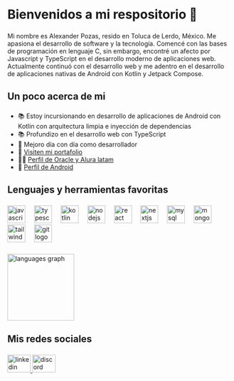 <h1 align="left">Bienvenidos a mi respositorio 🙌</h1>

###

<p align="left">Mi nombre es Alexander Pozas, resido en Toluca de Lerdo, México. Me apasiona el desarrollo de software y la tecnología. Comencé con las bases de programación en lenguaje C, sin embargo, encontré un afecto por Javascript y TypeScript en el desarrollo moderno de aplicaciones web. Actualmente continuó con el desarrollo web y me adentro en el desarrollo de aplicaciones nativas de Android con Kotlin y Jetpack Compose.</p>

###

<h2 align="left">Un poco acerca de mi</h2>

###

<ul>
  <li>📚 Estoy incursionando en desarrollo de aplicaciones de Android con Kotlin con arquitectura limpia e inyección de dependencias</li>
  <li>📚 Profundizo en el desarrollo web con TypeScript</li>
  <li>🎯 Mejoro día con día como desarrollador</li>
  <li>💼 <a target="_blank" href="https://nextjs-portfolio-alexander-pozas-projects.vercel.app/">Visiten mi portafolio</a></li>
  <li>👨‍💻 <a target="_blank" href="https://app.aluracursos.com/user/a-posas">Perfil de Oracle y Alura latam</a></li>
  <li>🙌 <a target="_blank" href="https://g.dev/alexander-posas">Perfil de Android</a></li>
</ul>

###

<h2 align="left">Lenguajes y herramientas favoritas</h2>

###

<div align="left">
  <img src="https://cdn.jsdelivr.net/gh/devicons/devicon/icons/javascript/javascript-original.svg" height="40" alt="javascript logo"  />
  <img width="12" />
  <img src="https://cdn.jsdelivr.net/gh/devicons/devicon/icons/typescript/typescript-original.svg" height="40" alt="typescript logo"  />
  <img width="12" />
  <img src="https://cdn.jsdelivr.net/gh/devicons/devicon/icons/kotlin/kotlin-original.svg" height="40" alt="kotlin logo"  />
  <img width="12" />
  <img src="https://cdn.jsdelivr.net/gh/devicons/devicon/icons/nodejs/nodejs-original.svg" height="40" alt="nodejs logo"  />
  <img width="12" />
  <img src="https://cdn.jsdelivr.net/gh/devicons/devicon/icons/react/react-original.svg" height="40" alt="react logo"  />
  <img width="12" />
  <img src="https://cdn.jsdelivr.net/gh/devicons/devicon/icons/nextjs/nextjs-original.svg" height="40" alt="nextjs logo"  />
  <img width="12" />
  <img src="https://cdn.jsdelivr.net/gh/devicons/devicon/icons/mysql/mysql-original.svg" height="40" alt="mysql logo"  />
  <img width="12" />
  <img src="https://cdn.jsdelivr.net/gh/devicons/devicon/icons/mongodb/mongodb-original.svg" height="40" alt="mongodb logo"  />
  <img width="12" />
  <img src="https://cdn.jsdelivr.net/gh/devicons/devicon/icons/tailwindcss/tailwindcss-original-wordmark.svg" height="40" alt="tailwindcss logo"  />
  <img width="12" />
  <img src="https://cdn.jsdelivr.net/gh/devicons/devicon/icons/git/git-original.svg" height="40" alt="git logo"  />
</div>

###

<div align="left">
  <img src="https://github-readme-stats.vercel.app/api/top-langs?username=EduardoPosas&locale=en&hide_title=false&layout=compact&card_width=320&langs_count=6&theme=dracula&hide_border=false&order=2" height="150" alt="languages graph"  />
</div>

###

<h2 align="left">Mis redes sociales</h2>

###

<div align="left">
  <a href="https://www.linkedin.com/in/alexanderposas/" target="_blank">
    <img src="https://raw.githubusercontent.com/maurodesouza/profile-readme-generator/master/src/assets/icons/social/linkedin/default.svg" width="52" height="40" alt="linkedin logo"  />
  </a>
  <a href="https://discord.com/users/1039635395547242547" target="_blank">
    <img src="https://raw.githubusercontent.com/maurodesouza/profile-readme-generator/master/src/assets/icons/social/discord/default.svg" width="52" height="40" alt="discord logo"  />
  </a>
</div>

###
